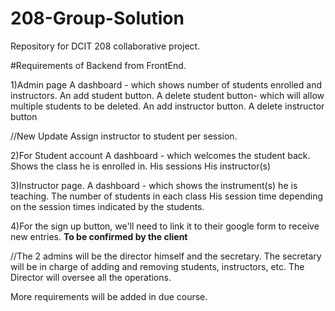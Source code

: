 # 208-Group-Solution
Repository for DCIT 208 collaborative project.



#Requirements of Backend from FrontEnd.

1)Admin page
A dashboard - which shows number of students enrolled and instructors. 
An add student button.
A delete student button- which will allow multiple students to be deleted.
An add instructor button.
A delete instructor button

//New Update
Assign instructor to student per session.



2)For Student account
A dashboard - which welcomes the student back. 
Shows the class he is enrolled in.
His sessions
His instructor(s)




3)Instructor page.
A dashboard - which shows the instrument(s) he is teaching.
The number of students in each class
His session time depending on the session times indicated by the students.


4)For the sign up button, we'll need to link it to their google form to receive new entries. **To be confirmed by the client**


//The 2 admins will be the director himself and the secretary.
The secretary will be in charge of adding and removing students, instructors, etc.
The Director will oversee all the operations.

More requirements will be added in due course.
